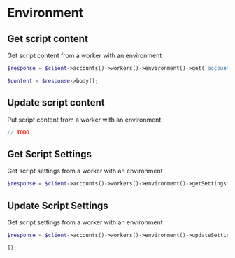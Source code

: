 # Environment

## Get script content

Get script content from a worker with an environment

```php [php]
$response = $client->accounts()->workers()->environment()->get('account_id', 'service_name', 'environment_name');

$content = $response->body();
```

## Update script content

Put script content from a worker with an environment

```php [php]
// TODO
```

## Get Script Settings

Get script settings from a worker with an environment

```php [php]
$response = $client->accounts()->workers()->environment()->getSettings('account_id', 'service_name', 'environment_name');
```

## Update Script Settings

Get script settings from a worker with an environment

```php [php]
$response = $client->accounts()->workers()->environment()->updateSettings('account_id', 'service_name', 'environment_name', [

]);
```